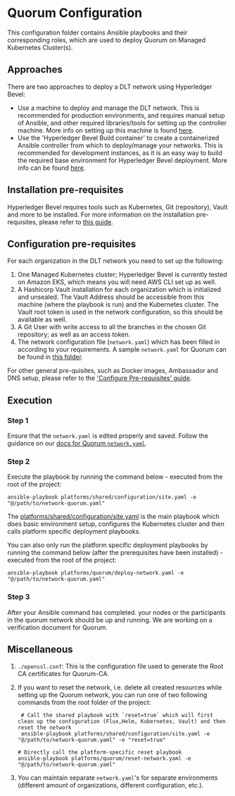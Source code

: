 [//]: # (##############################################################################################)
[//]: # (Copyright Accenture. All Rights Reserved.)
[//]: # (SPDX-License-Identifier: Apache-2.0)
[//]: # (##############################################################################################)

# Quorum Configuration
This configuration folder contains Ansible playbooks and their corresponding roles, which are used to deploy Quorum on Managed Kubernetes Cluster(s).


## Approaches
There are two approaches to deploy a DLT network using Hyperledger Bevel:
- Use a machine to deploy and manage the DLT network. This is recommended for production environments, and requires manual setup of Ansible, and other required libraries/tools for setting up the controller machine. More info on setting up this machine is found [here](https://hyperledger-bevel.readthedocs.io/en/latest/operations/configure_prerequisites.html#ansible-inventory-file).
- Use the 'Hyperledger Bevel Build container' to create a containerized Ansible controller from which to deploy/manage your networks. This is recommended for development instances, as it is an easy way to build the required base environment for Hyperledger Bevel deployment. More info can be found [here](https://hyperledger-bevel.readthedocs.io/en/latest/developer/docker-build.html).

## Installation pre-requisites
Hyperledger Bevel requires tools such as Kubernetes, Git (repository), Vault and more to be installed.
For more information on the installation pre-requisites, please refer to [this guide](https://hyperledger-bevel.readthedocs.io/en/latest/prerequisites.html).

## Configuration pre-requisites
For each organization in the DLT network you need to set up the following:
1. One Managed Kubernetes cluster; Hyperledger Bevel is currently tested on Amazon EKS, which means you will need AWS CLI set up as well.
2. A Hashicorp Vault installation for each organization which is initialized and unsealed. The Vault Address should be accessible from this machine (where the playbook is run) and the Kubernetes cluster. The Vault root token is used in the network configuration, so this should be available as well.
3. A Git User with write access to all the branches in the chosen Git repository; as well as an access token.
4. The network configuration file (`network.yaml`) which has been filled in according to your requirements. A sample `network.yaml` for Quorum can be found in [this folder](./samples/).

For other general pre-quisites, such as Docker images, Ambassador and DNS setup, please refer to the ['Configure Pre-requisites' guide](https://hyperledger-bevel.readthedocs.io/en/latest/operations/configure_prerequisites.html).

## Execution
### Step 1
Ensure that the `network.yaml` is edited properly and saved. Follow the guidance on our [docs for Quorum `network.yaml`](https://hyperledger-bevel.readthedocs.io/en/latest/operations/quorum_networkyaml.html).


### Step 2
Execute the playbook by running the command below - executed from the root of the project:
```
ansible-playbook platforms/shared/configuration/site.yaml -e "@/path/to/network-quorum.yaml"
```
The [platforms/shared/configuration/site.yaml](../../shared/configuration/site.yaml) is the main playbook which does basic environment setup, configures the Kubernetes cluster and then calls platform specific deployment playbooks.

You can also only run the platform specific deployment playbooks by running the command below (after the prerequisites have been installed) - executed from the root of the project:
```
ansible-playbook platforms/quorum/deploy-network.yaml -e "@/path/to/network-quorum.yaml"
```

### Step 3
After your Ansible command has completed. your nodes or the participants in the quorum network should be up and running. We are working on a verification document for Quorum.

## Miscellaneous

1. `./openssl.conf`: This is the configuration file used to generate the Root CA certificates for Quorum-CA.

2. If you want to reset the network, i.e. delete all created resources while setting up the Quorum network, you can run one of two following commands from the root folder of the project:
   ```
    # Call the shared playbook with `reset=true` which will first clean up the configuration (Flux,Helm, Kubernetes, Vault) and then reset the network
    ansible-playbook platforms/shared/configuration/site.yaml -e "@/path/to/network-quorum.yaml" -e "reset=true"
    ```
    ```
    # Directly call the platform-specific reset playbook
    ansible-playbook platforms/quorum/reset-network.yaml -e "@/path/to/network-quorum.yaml"
    ```
3. You can maintain separate `network.yaml`'s for separate environments (different amount of organizations, different configuration, etc.).
